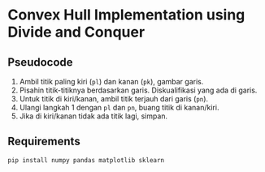 # Convex Hull Implementation using Divide and Conquer

## Pseudocode

 1. Ambil titik paling kiri (`pl`) dan kanan (`pk`), gambar garis.
 2. Pisahin titik-titiknya berdasarkan garis. Diskualifikasi yang ada di garis.
 3. Untuk titik di kiri/kanan, ambil titik terjauh dari garis (`pn`).
 4. Ulangi langkah 1 dengan `pl` dan `pn`, buang titik di kanan/kiri.
 5. Jika di kiri/kanan tidak ada titik lagi, simpan.

## Requirements

```
pip install numpy pandas matplotlib sklearn
```
